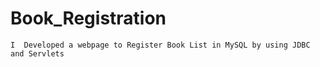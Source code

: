 # Book_Registration
    I  Developed a webpage to Register Book List in MySQL by using JDBC and Servlets
